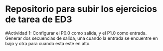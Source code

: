# Repositorio para subir los ejercicios de tarea de ED3

#Actividad 1:
Configurar el P0.0 como salida, y el P1.0 como entrada. Generar dos secuencias de salida, una cuando la entrada se encuentre en bajo y otra para cuando esta este en alto. 
